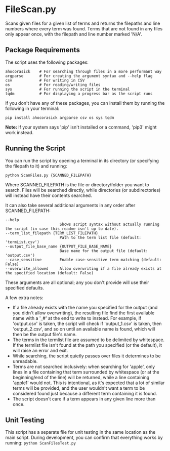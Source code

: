 # FileScan.py
Scans given files for a given list of terms and returns the filepaths and line numbers where every term was found. Terms that are not found in any files only appear once, with the filepath and line number marked 'N/A'.
## Package Requirements
The script uses the following packages:
```
ahocorasick    # For searching through files in a more performant way
argparse       # For creating the argument syntax and --help flag
csv            # For writing in CSV
os             # For reading/writing files
sys            # For running the script in the terminal
tqdm           # For displaying a progress bar as the script runs
```
If you don't have any of these packages, you can install them by running the following in your terminal:
```
pip install ahocorasick argparse csv os sys tqdm
```
**Note:** If your system says 'pip' isn't installed or a command, 'pip3' might work instead.
## Running the Script
You can run the script by opening a terminal in its directory (or specifying the filepath to it) and running:
```
python ScanFiles.py {SCANNED_FILEPATH}
```
Where SCANNED_FILEPATH is the file or directory/folder you want to search. Files will be searched directly, while directories (or subdirectories) will instead have their contents searched.

It can also take several additional arguments in any order after SCANNED_FILEPATH:
```
--help
                        Shows script syntax without actually running the script (in case this readme isn't up to date).
--term_list_filepath {TERM_LIST_FILEPATH}
                        Path to the term list file (default: 'termList.csv')
--output_file_base_name {OUTPUT_FILE_BASE_NAME}
                        Base name for the output file (default: 'output.csv')
--case_sensitive        Enable case-sensitive term matching (default: False)
--overwrite_allowed     Allow overwriting if a file already exists at the specified location (default: False)
```
These arguments are all optional; any you don't provide will use their specified defaults.

A few extra notes:
- If a file already exists with the name you specified for the output (and you didn't allow overwriting), the resulting file find the first available name with a '_#' at the end to write to instead. For example, if 'output.csv' is taken, the script will check if 'output_1.csv' is taken, then 'output_2.csv', and so on until an available name is found, which will then be the output file's name.
- The terms in the termlist file are assumed to be delimited by whitespace. If the termlist file isn't found at the path you specified (or the default), it will raise an error and exit.
- While searching, the script quietly passes over files it determines to be unreadable.
- Terms are not searched inclusively: when searching for 'apple', only lines in a file containing that term surrounded by whitespace (or at the beginning/end of the line) will be returned, while a line containing 'apple1' would not. This is intentional, as it's expected that a lot of similar terms will be provided, and the user wouldn't want a term to be considered found just because a different term containing it is found.
- The script doesn't care if a term appears in any given line more than once.
## Unit Testing
This script has a separate file for unit testing in the same location as the main script. During development, you can confirm that everything works by running:
```python ScanFilesTest.py```
